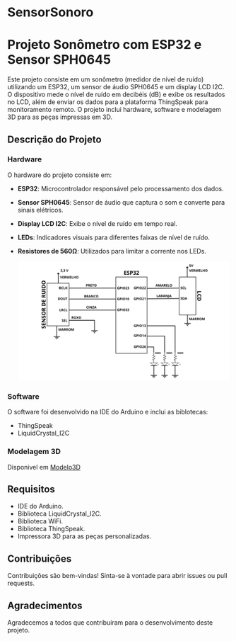 # SensorSonoro

# Projeto Sonômetro com ESP32 e Sensor SPH0645

Este projeto consiste em um sonômetro (medidor de nível de ruído) utilizando um ESP32, um sensor de áudio SPH0645 e um display LCD I2C. O dispositivo mede o nível de ruído em decibéis (dB) e exibe os resultados no LCD, além de enviar os dados para a plataforma ThingSpeak para monitoramento remoto. O projeto inclui hardware, software e modelagem 3D para as peças impressas em 3D.

## Descrição do Projeto

### Hardware

O hardware do projeto consiste em:

- **ESP32**: Microcontrolador responsável pelo processamento dos dados.
- **Sensor SPH0645**: Sensor de áudio que captura o som e converte para sinais elétricos.
- **Display LCD I2C**: Exibe o nível de ruído em tempo real.
- **LEDs**: Indicadores visuais para diferentes faixas de nível de ruído.
- **Resistores de 560Ω**: Utilizados para limitar a corrente nos LEDs.

  ![alt text](Hw/EsquemaEletrico.png)

### Software

O software foi desenvolvido na IDE do Arduino e inclui as biblotecas:

- ThingSpeak
- LiquidCrystal_I2C

### Modelagem 3D

Disponivel em
[Modelo3D](/Modelo_3D)

## Requisitos

- IDE do Arduino.
- Biblioteca LiquidCrystal_I2C.
- Biblioteca WiFi.
- Biblioteca ThingSpeak.
- Impressora 3D para as peças personalizadas.

## Contribuições

Contribuições são bem-vindas! Sinta-se à vontade para abrir issues ou pull requests.

## Agradecimentos

Agradecemos a todos que contribuíram para o desenvolvimento deste projeto.
